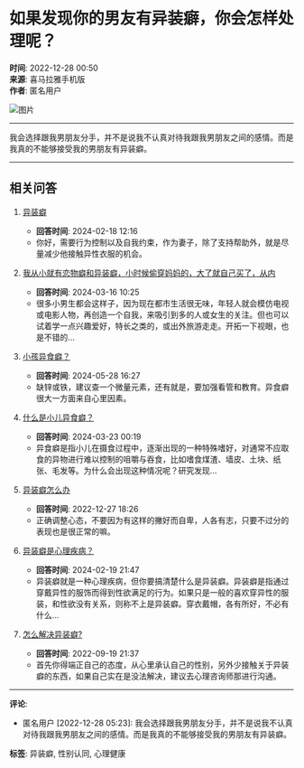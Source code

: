 # 如果发现你的男友有异装癖，你会怎样处理呢？

**时间**: 2022-12-28 00:50  
**来源**: 喜马拉雅手机版  
**作者**: 匿名用户  

![图片](https://imagev2.xmcdn.com/storages/4fab-audiofreehighqps/6F/A2/CKwRIJEFA4mXAAArcgDePsCY.png)

---

我会选择跟我男朋友分手，并不是说我不认真对待我跟我男朋友之间的感情。而是我真的不能够接受我的男朋友有异装癖。

---

## 相关问答

1. [异装癖](https://m.ximalaya.com/ask/q13452614)
   - **回答时间**: 2024-02-18 12:16  
   - 你好，需要行为控制以及自我约束，作为妻子，除了支持帮助外，就是尽量减少他接触异性衣服的机会。

2. [我从小就有恋物癖和异装癖，小时候偷穿妈妈的，大了就自己买了，从内](https://m.ximalaya.com/ask/q14347861)
   - **回答时间**: 2024-03-16 10:25  
   - 很多小男生都会这样子，因为现在都市生活很无味，年轻人就会模仿电视或电影人物，再创造一个自我，来吸引到多的人或女生的关注。但也可以试着学一点兴趣爱好，特长之类的，或出外旅游走走。开拓一下视眼，也是不错的...

3. [小孩异食癖？](https://m.ximalaya.com/ask/q14698954)
   - **回答时间**: 2024-05-28 16:27  
   - 缺锌或铁，建议查一个微量元素，还有就是，要加强看管和教育。异食癖很大一方面来自心里因素。

4. [什么是小儿异食癖？](https://m.ximalaya.com/ask/q14437077)
   - **回答时间**: 2024-03-23 00:19  
   - 异食癖是指小儿在摄食过程中，逐渐出现的一种特殊嗜好，对通常不应取食的异物进行难以控制的咀嚼与吞食，比如嗜食煤渣、墙皮、土块、纸张、毛发等。为什么会出现这种情况呢？研究发现...

5. [异装癖怎么办](https://m.ximalaya.com/ask/q6158389)
   - **回答时间**: 2022-12-27 18:26  
   - 正确调整心态，不要因为有这样的撇好而自卑，人各有志，只要不过分的表现也是很正常的嘛。

6. [异装癖是心理疾病？](https://m.ximalaya.com/ask/q13499671)
   - **回答时间**: 2024-02-19 21:47  
   - 异装癖就是一种心理疾病，但你要搞清楚什么是异装癖。异装癖是指通过穿戴异性的服饰而得到性欲满足的行为。如果只是一般的喜欢穿异性的服装，和性欲没有关系，则称不上是异装癖。穿衣戴帽，各有所好，不必有什么...

7. [怎么解决异装癖?](https://m.ximalaya.com/ask/q3369747)
   - **回答时间**: 2022-09-19 21:37  
   - 首先你得端正自己的态度，从心里承认自己的性别，另外少接触关于异装癖的东西，如果自己实在是没法解决，建议去心理咨询师那进行沟通。

---

**评论**:  
- 匿名用户 [2022-12-28 05:23]: 我会选择跟我男朋友分手，并不是说我不认真对待我跟我男朋友之间的感情。而是我真的不能够接受我的男朋友有异装癖。

**标签**: 异装癖, 性别认同, 心理健康